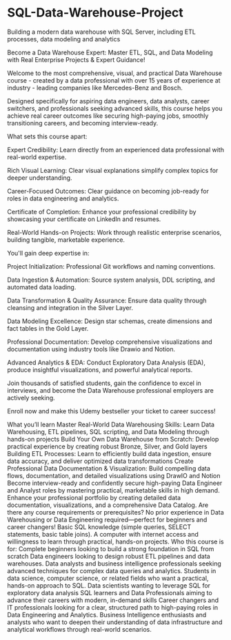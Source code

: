 # SQL-Data-Warehouse-Project
Building a modern data warehouse with SQL Server, including ETL processes, data modeling and analytics


Become a Data Warehouse Expert: Master ETL, SQL, and Data Modeling with Real Enterprise Projects & Expert Guidance!

Welcome to the most comprehensive, visual, and practical Data Warehouse course - created by a data professional with over 15 years of experience at industry - leading companies like Mercedes-Benz and Bosch.

Designed specifically for aspiring data engineers, data analysts, career switchers, and professionals seeking advanced skills, this course helps you achieve real career outcomes like securing high-paying jobs, smoothly transitioning careers, and becoming interview-ready.

What sets this course apart:

Expert Credibility: Learn directly from an experienced data professional with real-world expertise.

Rich Visual Learning: Clear visual explanations simplify complex topics for deeper understanding.

Career-Focused Outcomes: Clear guidance on becoming job-ready for roles in data engineering and analytics.

Certificate of Completion: Enhance your professional credibility by showcasing your certificate on LinkedIn and resumes.

Real-World Hands-on Projects: Work through realistic enterprise scenarios, building tangible, marketable experience.



You'll gain deep expertise in:

Project Initialization: Professional Git workflows and naming conventions.

Data Ingestion & Automation: Source system analysis, DDL scripting, and automated data loading.

Data Transformation & Quality Assurance: Ensure data quality through cleansing and integration in the Silver Layer.

Data Modeling Excellence: Design star schemas, create dimensions and fact tables in the Gold Layer.

Professional Documentation: Develop comprehensive visualizations and documentation using industry tools like Drawio and Notion.

Advanced Analytics & EDA: Conduct Exploratory Data Analysis (EDA), produce insightful visualizations, and powerful analytical reports.

Join thousands of satisfied students, gain the confidence to excel in interviews, and become the Data Warehouse professional employers are actively seeking.

Enroll now and make this Udemy bestseller your ticket to career success!

What you’ll learn
Master Real-World Data Warehousing Skills: Learn Data Warehousing, ETL pipelines, SQL scripting, and Data Modeling through hands-on projects
Build Your Own Data Warehouse from Scratch: Develop practical experience by creating robust Bronze, Silver, and Gold layers
Building ETL Processes: Learn to efficiently build data ingestion, ensure data accuracy, and deliver optimized data transformations
Create Professional Data Documentation & Visualization: Build compelling data flows, documentation, and detailed visualizations using DrawIO and Notion
Become interview-ready and confidently secure high-paying Data Engineer and Analyst roles by mastering practical, marketable skills in high demand.
Enhance your professional portfolio by creating detailed data documentation, visualizations, and a comprehensive Data Catalog.
Are there any course requirements or prerequisites?
No prior experience in Data Warehousing or Data Engineering required—perfect for beginners and career changers!
Basic SQL knowledge (simple queries, SELECT statements, basic table joins).
A computer with internet access and willingness to learn through practical, hands-on projects.
Who this course is for:
Complete beginners looking to build a strong foundation in SQL from scratch
Data engineers looking to design robust ETL pipelines and data warehouses.
Data analysts and business intelligence professionals seeking advanced techniques for complex data queries and analytics.
Students in data science, computer science, or related fields who want a practical, hands-on approach to SQL.
Data scientists wanting to leverage SQL for exploratory data analysis
SQL learners and Data Professionals aiming to advance their careers with modern, in-demand skills
Career changers and IT professionals looking for a clear, structured path to high-paying roles in Data Engineering and Analytics.
Business Intelligence enthusiasts and analysts who want to deepen their understanding of data infrastructure and analytical workflows through real-world scenarios.

